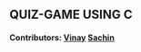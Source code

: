 ## QUIZ-GAME USING C

#### Contributors: [Vinay](https://github.com/vinay-s36) [Sachin](https://github.com/assistantgoogle)
